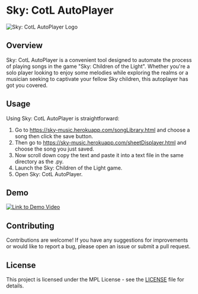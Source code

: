# Sky: CotL AutoPlayer

![Sky: CotL AutoPlayer Logo](https://imgur.com/a/8rW56Rw)

## Overview

Sky: CotL AutoPlayer is a convenient tool designed to automate the process of playing songs in the game "Sky: Children of the Light". Whether you're a solo player looking to enjoy some melodies while exploring the realms or a musician seeking to captivate your fellow Sky children, this autoplayer has got you covered.

## Usage

Using Sky: CotL AutoPlayer is straightforward:

1. Go to https://sky-music.herokuapp.com/songLibrary.html and choose a song then click the save button.
2. Then go to https://sky-music.herokuapp.com/sheetDisplayer.html and choose the song you just saved.
3. Now scroll down copy the text and paste it into a text file in the same directory as the .py.
4. Launch the Sky: Children of the Light game.
5. Open Sky: CotL AutoPlayer.

## Demo

[![Link to Demo Video](https://img.youtube.com/vi/Bz05z0zL95E/0.jpg)](https://www.youtube.com/watch?v=Bz05z0zL95E)


## Contributing

Contributions are welcome! If you have any suggestions for improvements or would like to report a bug, please open an issue or submit a pull request.

## License

This project is licensed under the MPL License - see the [LICENSE](LICENSE) file for details.
